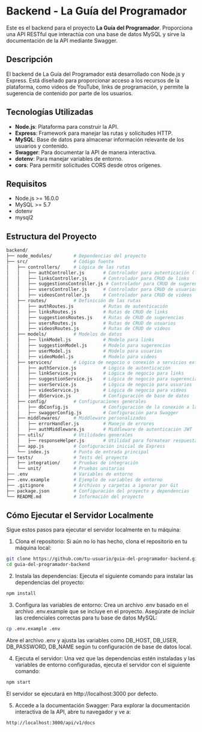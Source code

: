 # Backend - La Guía del Programador

Este es el backend para el proyecto **La Guía del Programador**. Proporciona una API RESTful que interactúa con una base de datos MySQL y sirve la documentación de la API mediante Swagger.

## Descripción

El backend de La Guía del Programador está desarrollado con Node.js y Express. Está diseñado para proporcionar acceso a los recursos de la plataforma, como videos de YouTube, links de programación, y permite la sugerencia de contenido por parte de los usuarios.

## Tecnologías Utilizadas

- **Node.js**: Plataforma para construir la API.
- **Express**: Framework para manejar las rutas y solicitudes HTTP.
- **MySQL**: Base de datos para almacenar información relevante de los usuarios y contenido.
- **Swagger**: Para documentar la API de manera interactiva.
- **dotenv**: Para manejar variables de entorno.
- **cors**: Para permitir solicitudes CORS desde otros orígenes.

## Requisitos

- Node.js >= 16.0.0
- MySQL >= 5.7
- dotenv
- mysql2

## Estructura del Proyecto

```bash
backend/
├── node_modules/        # Dependencias del proyecto
├── src/                 # Código fuente
│   ├── controllers/     # Lógica de las rutas
│   │   ├── authController.js       # Controlador para autenticación (login/logout)
│   │   ├── linksController.js      # Controlador para CRUD de links
│   │   ├── suggestionsController.js # Controlador para CRUD de sugerencias
│   │   ├── usersController.js      # Controlador para CRUD de usuarios
│   │   ├── videosController.js     # Controlador para CRUD de videos
│   ├── routes/          # Definición de las rutas
│   │   ├── authRoutes.js           # Rutas de autenticación
│   │   ├── linksRoutes.js          # Rutas de CRUD de links
│   │   ├── suggestionsRoutes.js    # Rutas de CRUD de sugerencias
│   │   ├── usersRoutes.js          # Rutas de CRUD de usuarios
│   │   ├── videosRoutes.js         # Rutas de CRUD de videos
│   ├── models/          # Modelos de datos
│   │   ├── linkModel.js            # Modelo para links
│   │   ├── suggestionModel.js      # Modelo para sugerencias
│   │   ├── userModel.js            # Modelo para usuarios
│   │   ├── videoModel.js           # Modelo para videos
│   ├── services/        # Lógica de negocio o conexión a servicios externos
│   │   ├── authService.js          # Lógica de autenticación
│   │   ├── linkService.js          # Lógica de negocio para links
│   │   ├── suggestionService.js    # Lógica de negocio para sugerencias
│   │   ├── userService.js          # Lógica de negocio para usuarios
│   │   ├── videoService.js         # Lógica de negocio para videos
│   │   ├── dbService.js            # Configuración de base de datos
│   ├── config/          # Configuraciones generales
│   │   ├── dbConfig.js             # Configuración de la conexión a la base de datos
│   │   ├── swaggerConfig.js        # Configuración para Swagger
│   ├── middlewares/     # Middleware personalizados
│   │   ├── errorHandler.js         # Manejo de errores
│   │   ├── authMiddleware.js       # Middleware de autenticación JWT
│   ├── utils/           # Utilidades generales
│   │   ├── responseHelper.js       # Utilidad para formatear respuestas
│   ├── app.js           # Configuración inicial de Express
│   └── index.js         # Punto de entrada principal
├── tests/               # Tests del proyecto
│   ├── integration/     # Pruebas de integración
│   └── unit/            # Pruebas unitarias
├── .env                 # Variables de entorno
├── .env.example         # Ejemplo de variables de entorno
├── .gitignore           # Archivos y carpetas a ignorar por Git
├── package.json         # Configuración del proyecto y dependencias
└── README.md            # Información del proyecto
```

## Cómo Ejecutar el Servidor Localmente

Sigue estos pasos para ejecutar el servidor localmente en tu máquina:

1. Clona el repositorio: Si aún no lo has hecho, clona el repositorio en tu máquina local:

```bash
git clone https://github.com/tu-usuario/guia-del-programador-backend.git
cd guia-del-programador-backend
```

2. Instala las dependencias: Ejecuta el siguiente comando para instalar las dependencias del proyecto:

```bash
npm install
```

3. Configura las variables de entorno: Crea un archivo .env basado en el archivo .env.example que se incluye en el proyecto. Asegúrate de incluir las credenciales correctas para tu base de datos MySQL:

```bash
cp .env.example .env
```

Abre el archivo .env y ajusta las variables como DB_HOST, DB_USER, DB_PASSWORD, DB_NAME según tu configuración de base de datos local.

4. Ejecuta el servidor: Una vez que las dependencias estén instaladas y las variables de entorno configuradas, ejecuta el servidor con el siguiente comando:

```bash
npm start
```

El servidor se ejecutará en http://localhost:3000 por defecto.

5. Accede a la documentación Swagger: Para explorar la documentación interactiva de la API, abre tu navegador y ve a:

```bash
http://localhost:3000/api/v1/docs
```
